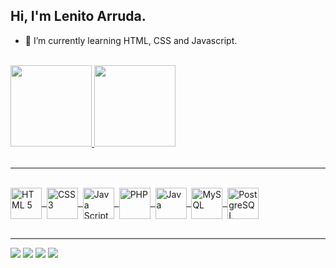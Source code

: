 ## Hi, I'm Lenito Arruda.

- 🌱 I’m currently learning HTML, CSS and Javascript.
<br>
<a href="https://github.com/LenitoArruda">
  <div>
    <img height="130em" src="https://github-readme-stats.vercel.app/api?username=LenitoArruda&count_private=true&show_icons=true&theme=city_lights">
    <img height="130em" src="https://github-readme-stats.vercel.app/api/top-langs/?username=LenitoArruda&layout=compact&langs_count=7&theme=city_lights"/>
  </div>
  <br>
  <hr width="100%">
  <div style="display: inline_block"><br>
    <img align="center" alt="HTML 5" height="50em" width="50em" src="https://cdn.jsdelivr.net/gh/devicons/devicon/icons/html5/html5-original-wordmark.svg" />&nbsp
    <img align="center" alt="CSS 3" height="50em" width="50em" src="https://cdn.jsdelivr.net/gh/devicons/devicon/icons/css3/css3-original-wordmark.svg" />&nbsp  
    <img align="center" alt="Java Script" height="50em" width="50em" src="https://cdn.jsdelivr.net/gh/devicons/devicon/icons/javascript/javascript-original.svg" />&nbsp 
    <img align="center" alt="PHP" height="50em" width="50em" src="https://cdn.jsdelivr.net/gh/devicons/devicon/icons/php/php-original.svg" />&nbsp 
    <img align="center" alt="Java" height="50em" width="50em" src="https://cdn.jsdelivr.net/gh/devicons/devicon/icons/java/java-original.svg"/>&nbsp
    <img align="center" alt="MySQL" height="50em" width="50em" src="https://cdn.jsdelivr.net/gh/devicons/devicon/icons/mysql/mysql-original-wordmark.svg"/>&nbsp
    <img align="center" alt="PostgreSQL" height="50em" width="50em" src="https://cdn.jsdelivr.net/gh/devicons/devicon/icons/postgresql/postgresql-original-wordmark.svg"/>
  </div>
</a>
<br>
<hr width="100%">
<div>
  <a href="https://www.facebook.com/lenito.arruda" target="_blank"><img src="https://img.shields.io/badge/Facebook-1877F2?style=for-the-badge&logo=facebook&logoColor=white" target="_blank"></a>
  <a href="https://www.instagram.com/lenitoarruda/" target="_blank"><img src="https://img.shields.io/badge/Instagram-E4405F?style=for-the-badge&logo=instagram&logoColor=white" target="_blank"></a>
  <a href="https://www.linkedin.com/in/lenito-arruda-0065526a/" target="_blank"><img src="https://img.shields.io/badge/-LinkedIn-%230077B5?style=for-the-badge&logo=linkedin&logoColor=white" target="_blank"></a> 
  <a href = "mailto:lenitoarruda@hotmail.com"><img src="https://img.shields.io/badge/-Gmail-%23333?style=for-the-badge&logo=gmail&logoColor=white" target="_blank"></a>
  </div>
